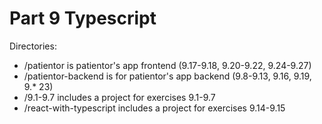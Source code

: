 # Part 9 Typescript

Directories:

- /patientor is patientor's app frontend (9.17-9.18, 9.20-9.22, 9.24-9.27)
- /patientor-backend is for patientor's app backend (9.8-9.13, 9.16, 9.19, 9.\* 23)
- /9.1-9.7 includes a project for exercises 9.1-9.7
- /react-with-typescript includes a project for exercises 9.14-9.15
